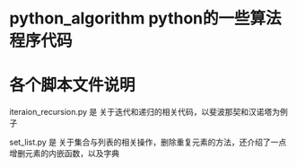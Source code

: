 # python_algorithm       python的一些算法程序代码
# 各个脚本文件说明
iteraion_recursion.py 是 关于迭代和递归的相关代码，以斐波那契和汉诺塔为例子    

set_list.py 是 关于集合与列表的相关操作，删除重复元素的方法，还介绍了一点增删元素的内嵌函数，以及字典
